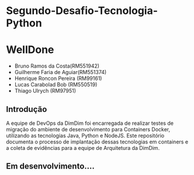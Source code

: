 # Segundo-Desafio-Tecnologia-Python

# WellDone
- Bruno Ramos da Costa(RM551942)
- Guilherme Faria de Aguiar(RM551374)
- Henrique Roncon Pereira (RM99161)
- Lucas Carabolad Bob (RM550519)
- Thiago Ulrych (RM97951)

## Introdução
A equipe de DevOps da DimDim foi encarregada de realizar testes de migração do ambiente de desenvolvimento para Containers Docker, utilizando as tecnologias Java, Python e NodeJS. Este repositório documenta o processo de implantação dessas tecnologias em containers e a coleta de evidências para a equipe de Arquitetura da DimDim.

## Em desenvolvimento....
